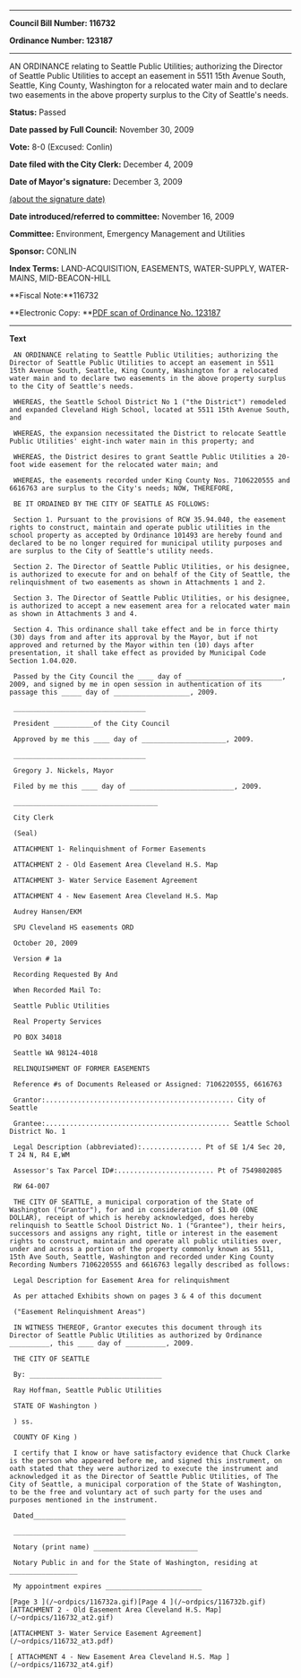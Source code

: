 

********

**Council Bill Number: 116732**
   
**Ordinance Number: 123187**
********

 AN ORDINANCE relating to Seattle Public Utilities; authorizing the Director of Seattle Public Utilities to accept an easement in 5511 15th Avenue South, Seattle, King County, Washington for a relocated water main and to declare two easements in the above property surplus to the City of Seattle's needs.

**Status:** Passed
   
**Date passed by Full Council:** November 30, 2009
   
**Vote:** 8-0 (Excused: Conlin)
   
**Date filed with the City Clerk:** December 4, 2009
   
**Date of Mayor's signature:** December 3, 2009
   
[(about the signature date)](/~public/approvaldate.htm)
   
   
   
**Date introduced/referred to committee:** November 16, 2009
   
**Committee:** Environment, Emergency Management and Utilities
   
**Sponsor:** CONLIN
   
   
**Index Terms:** LAND-ACQUISITION, EASEMENTS, WATER-SUPPLY, WATER-MAINS, MID-BEACON-HILL

**Fiscal Note:**116732

**Electronic Copy: **[PDF scan of Ordinance No. 123187](/~archives/Ordinances/Ord_123187.pdf)

********

**Text**
   
```
 AN ORDINANCE relating to Seattle Public Utilities; authorizing the Director of Seattle Public Utilities to accept an easement in 5511 15th Avenue South, Seattle, King County, Washington for a relocated water main and to declare two easements in the above property surplus to the City of Seattle's needs.

 WHEREAS, the Seattle School District No 1 ("the District") remodeled and expanded Cleveland High School, located at 5511 15th Avenue South, and

 WHEREAS, the expansion necessitated the District to relocate Seattle Public Utilities' eight-inch water main in this property; and

 WHEREAS, the District desires to grant Seattle Public Utilities a 20-foot wide easement for the relocated water main; and

 WHEREAS, the easements recorded under King County Nos. 7106220555 and 6616763 are surplus to the City's needs; NOW, THEREFORE,

 BE IT ORDAINED BY THE CITY OF SEATTLE AS FOLLOWS:

 Section 1. Pursuant to the provisions of RCW 35.94.040, the easement rights to construct, maintain and operate public utilities in the school property as accepted by Ordinance 101493 are hereby found and declared to be no longer required for municipal utility purposes and are surplus to the City of Seattle's utility needs.

 Section 2. The Director of Seattle Public Utilities, or his designee, is authorized to execute for and on behalf of the City of Seattle, the relinquishment of two easements as shown in Attachments 1 and 2.

 Section 3. The Director of Seattle Public Utilities, or his designee, is authorized to accept a new easement area for a relocated water main as shown in Attachments 3 and 4.

 Section 4. This ordinance shall take effect and be in force thirty (30) days from and after its approval by the Mayor, but if not approved and returned by the Mayor within ten (10) days after presentation, it shall take effect as provided by Municipal Code Section 1.04.020.

 Passed by the City Council the ____ day of ________________________, 2009, and signed by me in open session in authentication of its passage this _____ day of ___________________, 2009.

 _________________________________

 President __________of the City Council

 Approved by me this ____ day of _____________________, 2009.

 _________________________________

 Gregory J. Nickels, Mayor

 Filed by me this ____ day of __________________________, 2009.

 ____________________________________

 City Clerk

 (Seal)

 ATTACHMENT 1- Relinquishment of Former Easements

 ATTACHMENT 2 - Old Easement Area Cleveland H.S. Map

 ATTACHMENT 3- Water Service Easement Agreement

 ATTACHMENT 4 - New Easement Area Cleveland H.S. Map

 Audrey Hansen/EKM

 SPU Cleveland HS easements ORD

 October 20, 2009

 Version # 1a

 Recording Requested By And

 When Recorded Mail To:

 Seattle Public Utilities

 Real Property Services

 PO BOX 34018

 Seattle WA 98124-4018

 RELINQUISHMENT OF FORMER EASEMENTS

 Reference #s of Documents Released or Assigned: 7106220555, 6616763

 Grantor:............................................... City of Seattle

 Grantee:.............................................. Seattle School District No. 1

 Legal Description (abbreviated):............... Pt of SE 1/4 Sec 20, T 24 N, R4 E,WM

 Assessor's Tax Parcel ID#:........................ Pt of 7549802085

 RW 64-007

 THE CITY OF SEATTLE, a municipal corporation of the State of Washington ("Grantor"), for and in consideration of $1.00 (ONE DOLLAR), receipt of which is hereby acknowledged, does hereby relinquish to Seattle School District No. 1 ("Grantee"), their heirs, successors and assigns any right, title or interest in the easement rights to construct, maintain and operate all public utilities over, under and across a portion of the property commonly known as 5511, 15th Ave South, Seattle, Washington and recorded under King County Recording Numbers 7106220555 and 6616763 legally described as follows:

 Legal Description for Easement Area for relinquishment

 As per attached Exhibits shown on pages 3 & 4 of this document

 ("Easement Relinquishment Areas")

 IN WITNESS THEREOF, Grantor executes this document through its Director of Seattle Public Utilities as authorized by Ordinance __________, this ____ day of __________, 2009.

 THE CITY OF SEATTLE

 By: _________________________________

 Ray Hoffman, Seattle Public Utilities

 STATE OF Washington )

 ) ss.

 COUNTY OF King )

 I certify that I know or have satisfactory evidence that Chuck Clarke is the person who appeared before me, and signed this instrument, on oath stated that they were authorized to execute the instrument and acknowledged it as the Director of Seattle Public Utilities, of The City of Seattle, a municipal corporation of the State of Washington, to be the free and voluntary act of such party for the uses and purposes mentioned in the instrument.

 Dated_______________________

 ____________________________

 Notary (print name) __________________________

 Notary Public in and for the State of Washington, residing at _________________

 My appointment expires ________________________

[Page 3 ](/~ordpics/116732a.gif)[Page 4 ](/~ordpics/116732b.gif)[ATTACHMENT 2 - Old Easement Area Cleveland H.S. Map](/~ordpics/116732_at2.gif)

[ATTACHMENT 3- Water Service Easement Agreement](/~ordpics/116732_at3.pdf)

[ ATTACHMENT 4 - New Easement Area Cleveland H.S. Map ](/~ordpics/116732_at4.gif)

```
